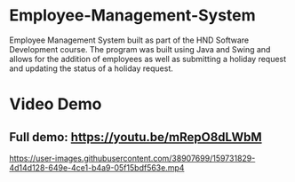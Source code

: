 # Employee-Management-System
Employee Management System built as part of the HND Software Development course. The program was built using Java and Swing and allows for the addition of employees as well as submitting a holiday request and updating the status of a holiday request.

# Video Demo
## Full demo: https://youtu.be/mRepO8dLWbM

https://user-images.githubusercontent.com/38907699/159731829-4d14d128-649e-4ce1-b4a9-05f15bdf563e.mp4

